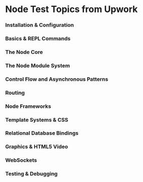 # Node Test Topics from Upwork

### Installation & Configuration

### Basics & REPL Commands

### The Node Core

### The Node Module System

### Control Flow and Asynchronous Patterns

### Routing

### Node Frameworks

### Template Systems & CSS

### Relational Database Bindings

### Graphics & HTML5 Video

### WebSockets

### Testing & Debugging
